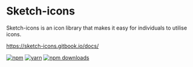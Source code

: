 # Sketch-icons

Sketch-icons is an icon library that makes it easy for individuals to utilise icons.

https://sketch-icons.gitbook.io/docs/

[![npm](https://img.shields.io/static/v1?label=npm&message=6.14.16&color=red)](https://www.npmjs.com/package/sketch-icons)
[![yarn](https://img.shields.io/static/v1?label=yarn&message=1.22.17&color=blue)](https://www.npmjs.com/package/sketch-icons)
[![npm downloads](https://img.shields.io/npm/dm/sketch-icons.svg?style=flat-square)](https://www.npmjs.com/package/sketch-icons)